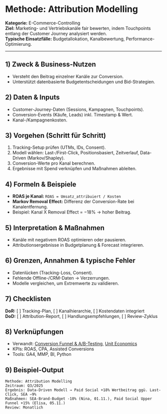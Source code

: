 # Methode: Attribution Modelling

**Kategorie:** E-Commerce-Controlling  
**Ziel:** Marketing- und Vertriebskanäle fair bewerten, indem Touchpoints entlang der Customer Journey analysiert werden.  
**Typische Einsatzfälle:** Budgetallokation, Kanalbewertung, Performance-Optimierung.

---

## 1) Zweck & Business-Nutzen
- Versteht den Beitrag einzelner Kanäle zur Conversion.  
- Unterstützt datenbasierte Budgetentscheidungen und Bid-Strategien.

## 2) Daten & Inputs
- Customer-Journey-Daten (Sessions, Kampagnen, Touchpoints).  
- Conversion-Events (Käufe, Leads) inkl. Timestamp & Wert.  
- Kanal-/Kampagnenkosten.

## 3) Vorgehen (Schritt für Schritt)
1. Tracking-Setup prüfen (UTMs, IDs, Consent).  
2. Modell wählen: Last-/First-Click, Positionsbasiert, Zeitverlauf, Data-Driven (Markov/Shapley).  
3. Conversion-Werte pro Kanal berechnen.  
4. Ergebnisse mit Spend verknüpfen und Maßnahmen ableiten.

## 4) Formeln & Beispiele
- **ROAS je Kanal:** `ROAS = Umsatz_attribuiert / Kosten`  
- **Markov Removal Effect:** Differenz der Conversion-Rate bei Kanalentfernung.  
- Beispiel: Kanal X Removal Effect = −18% → hoher Beitrag.

## 5) Interpretation & Maßnahmen
- Kanäle mit negativem ROAS optimieren oder pausieren.  
- Attributionsergebnisse in Budgetplanung & Forecast integrieren.

## 6) Grenzen, Annahmen & typische Fehler
- Datenlücken (Tracking-Loss, Consent).  
- Fehlende Offline-/CRM-Daten → Verzerrungen.  
- Modelle vergleichen, um Extremwerte zu validieren.

## 7) Checklisten
**DoR:** [ ] Tracking-Plan, [ ] Kanalhierarchie, [ ] Kostendaten integriert  
**DoD:** [ ] Attribution-Report, [ ] Handlungsempfehlungen, [ ] Review-Zyklus

## 8) Verknüpfungen
- Verwandt: [Conversion Funnel & A/B-Testing](conversion-funnel-und-ab-test.md), [Unit Economics](unit-economics-ltv-cac.md)  
- KPIs: ROAS, CPA, Assisted Conversions  
- Tools: GA4, MMP, BI, Python

## 9) Beispiel-Output
```text
Methode: Attribution Modelling
Zeitraum: Q3/2025
Ergebnis: Data-Driven Modell → Paid Social +18% Wertbeitrag ggü. Last-Click, SEA −9%
Maßnahmen: SEA-Brand-Budget -10% (Nina, 01.11.), Paid Social Upper Funnel +15% (Elisa, 05.11.)
Review: Monatlich
```
